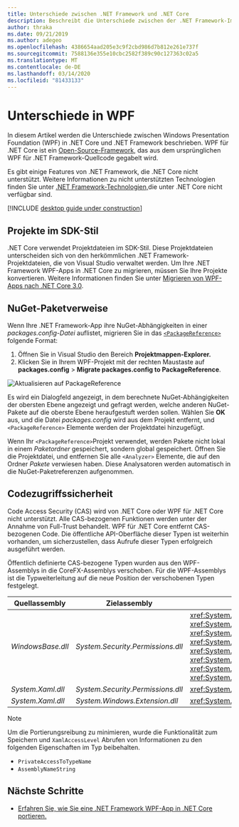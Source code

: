 ```yaml
---
title: Unterschiede zwischen .NET Framework und .NET Core
description: Beschreibt die Unterschiede zwischen der .NET Framework-Implementierung von Windows Presentation Foundation (WPF) und .NET Core WPF. Beim Migrieren Ihrer App sollten Sie diese Inkompatibilitäten berücksichtigen.
author: thraka
ms.date: 09/21/2019
ms.author: adegeo
ms.openlocfilehash: 4386654aad205e3c9f2cbd986d7b812e261e737f
ms.sourcegitcommit: 7588136e355e10cbc2582f389c90c127363c02a5
ms.translationtype: MT
ms.contentlocale: de-DE
ms.lasthandoff: 03/14/2020
ms.locfileid: "81433133"
---
```

# <a name="differences-in-wpf"></a>Unterschiede in WPF

In diesem Artikel werden die Unterschiede zwischen Windows Presentation Foundation (WPF) in .NET Core und .NET Framework beschrieben. WPF für .NET Core ist ein [Open-Source-Framework,](https://github.com/dotnet/wpf) das aus dem ursprünglichen WPF für .NET Framework-Quellcode gegabelt wird.

Es gibt einige Features von .NET Framework, die .NET Core nicht unterstützt. Weitere Informationen zu nicht unterstützten Technologien finden Sie unter [.NET Framework-Technologien,](../../core/porting/net-framework-tech-unavailable.md)die unter .NET Core nicht verfügbar sind.

[!INCLUDE [desktop guide under construction](../../../includes/desktop-guide-preview-note.md)]

## <a name="sdk-style-projects"></a>Projekte im SDK-Stil

.NET Core verwendet Projektdateien im SDK-Stil. Diese Projektdateien unterscheiden sich von den herkömmlichen .NET Framework-Projektdateien, die von Visual Studio verwaltet werden. Um Ihre .NET Framework WPF-Apps in .NET Core zu migrieren, müssen Sie Ihre Projekte konvertieren. Weitere Informationen finden Sie unter [Migrieren von WPF-Apps nach .NET Core 3.0](convert-project-from-net-framework.md).

## <a name="nuget-package-references"></a>NuGet-Paketverweise

Wenn Ihre .NET Framework-App ihre NuGet-Abhängigkeiten in einer *packages.config-Datei* auflistet, migrieren Sie in das [`<PackageReference>`](/nuget/consume-packages/package-references-in-project-files) folgende Format:

1. Öffnen Sie in Visual Studio den Bereich **Projektmappen-Explorer.**
1. Klicken Sie in Ihrem WPF-Projekt mit der rechten Maustaste auf **packages.config** > **Migrate packages.config to PackageReference**.

![Aktualisieren auf PackageReference](media/differences-from-net-framework/package-reference-migration.png)

Es wird ein Dialogfeld angezeigt, in dem berechnete NuGet-Abhängigkeiten der obersten Ebene angezeigt und gefragt werden, welche anderen NuGet-Pakete auf die oberste Ebene heraufgestuft werden sollen. Wählen Sie **OK** aus, und die Datei *packages.config* wird aus dem Projekt entfernt, und `<PackageReference>` Elemente werden der Projektdatei hinzugefügt.

Wenn Ihr `<PackageReference>`Projekt verwendet, werden Pakete nicht lokal in einem *Paketordner* gespeichert, sondern global gespeichert. Öffnen Sie die Projektdatei, und entfernen Sie alle `<Analyzer>` Elemente, die auf den Ordner *Pakete* verwiesen haben. Diese Analysatoren werden automatisch in die NuGet-Paketreferenzen aufgenommen.

## <a name="code-access-security"></a>Codezugriffssicherheit

Code Access Security (CAS) wird von .NET Core oder WPF für .NET Core nicht unterstützt. Alle CAS-bezogenen Funktionen werden unter der Annahme von Full-Trust behandelt. WPF für .NET Core entfernt CAS-bezogenen Code. Die öffentliche API-Oberfläche dieser Typen ist weiterhin vorhanden, um sicherzustellen, dass Aufrufe dieser Typen erfolgreich ausgeführt werden.

Öffentlich definierte CAS-bezogene Typen wurden aus den WPF-Assemblys in die CoreFX-Assemblys verschoben. Für die WPF-Assemblys ist die Typweiterleitung auf die neue Position der verschobenen Typen festgelegt.

| Quellassembly | Zielassembly | type                |
| --------------- | --------------- | ------------------- |
| *WindowsBase.dll* | *System.Security.Permissions.dll* | <xref:System.Security.Permissions.MediaPermission> <br /> <xref:System.Security.Permissions.MediaPermissionAttribute> <br /> <xref:System.Security.Permissions.MediaPermissionAudio> <br /> <xref:System.Security.Permissions.MediaPermissionImage> <br /> <xref:System.Security.Permissions.MediaPermissionVideo> <br /> <xref:System.Security.Permissions.WebBrowserPermission> <br /> <xref:System.Security.Permissions.WebBrowserPermissionAttribute> <br /> <xref:System.Security.Permissions.WebBrowserPermissionLevel> |
| *System.Xaml.dll* | *System.Security.Permissions.dll* | <xref:System.Xaml.Permissions.XamlLoadPermission> |
| *System.Xaml.dll* | *System.Windows.Extension.dll*    | <xref:System.Xaml.Permissions.XamlAccessLevel><br/> |

> [!NOTE]
> Um die Portierungsreibung zu minimieren, wurde die Funktionalität zum Speichern und `XamlAccessLevel` Abrufen von Informationen zu den folgenden Eigenschaften im Typ beibehalten.
>
> - `PrivateAccessToTypeName`
> - `AssemblyNameString`

## <a name="next-steps"></a>Nächste Schritte

- [Erfahren Sie, wie Sie eine .NET Framework WPF-App in .NET Core portieren.](convert-project-from-net-framework.md)
